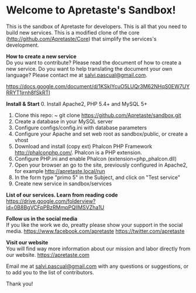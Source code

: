 # Welcome to Apretaste's Sandbox!
This is the sandbox of Apretaste for developers. This is all that you need to build new services. This is a modified clone of the core (http://github.com/Apretaste/Core) that simplify the services's development.

**How to create a new service**  
Do you want to contribute? Please read the document of how to create a new service. Do you want to help translating the document your own language? Please contact me at salvi.pascual@gmail.com.

<https://docs.google.com/document/d/1KSkIYcuO5LUQr3M62NHqS0EW7UYRRYT1jrnh8fSkRTI>

**Install & Start**
0. Install Apache2, PHP 5.4+ and MySQL 5+
1. Clone this repo: ~ git clone https://github.com/Apretaste/sandbox.git
2. Create a database in your MySQL server
3. Configure configs/config.ini with database parameters
4. Configure your Apache and set web root as sandbox/public, or create a vhost
6. Download and install (copy ext) Phalcon PHP Framework http://phalconphp.com/. Phalcon is a PHP extension.
7. Configure PHP.ini and enable Phalcon (extension=php_phalcon.dll)
8. Open your browser an go to the site, previously configured in Apache2, for example http://apretaste.local/run
9. In the form type "primo 5" in the Subject, and click on "Test service"
10. Create new service in sandbox/services

**List of our services. Learn from reading code**  
<https://drive.google.com/folderview?id=0B8BgVCFpPBzRMmpPQllMSVZha1U>

**Follow us in the social media**  
If you like the work we do, preatty please show your support in the social media.
<https://www.facebook.com/apretaste>
<https://twitter.com/apretaste>

**Visit our website**  
You will find way more information about our mission and labor directly from our website.
<https://apretaste.com>
  
  
Email me at salvi.pascual@gmail.com with any questions or suggestions, or to add you to the list of contributors.

Thank you!
